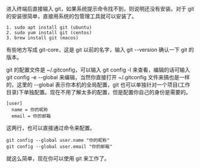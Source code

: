进入终端后直接输入 git，如果系统提示命令找不到，则说明还没有安装。对于 git 的安装很简单，直接用系统的包管理工具就可以安装了。

```
1. sudo apt install git (ubuntu)
2. sudo yum install git (centos)
3. brew install git (macos)
```

有些地方写成 git-core，这是 git 以前的名字，输入 git --version 确认一下 git 的版本。

git 的配置文件是 ~/.gitconfig，可以输入 git config -l 来查看，编辑的话可输入 git config -e --global 来编辑，当然你直接打开 ~/.gitconfig 文件来搞也是一样的，这里的 --global 表示你本机的全局配置，git 也可以单独针对一个项目(工作目录)下单独配置。现在不用了解太多的配置，但是配置你自己的身份是需要的。

```
[user]
  name = 你的昵称
  email = 你的邮箱
```

这两行，也可以直接通过命令来配置。

```
git config --global user.name "你的昵称"
git config --global user.email "你的邮箱"
```

就这么简单，现在你可以使用 git 来工作了。
